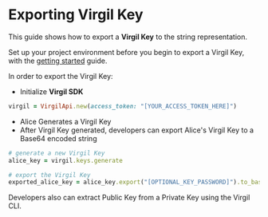 # Exporting Virgil Key

This guide shows how to export a **Virgil Key** to the string representation.

Set up your project environment before you begin to export a Virgil Key, with the [getting started](/docs/guides/configuration/client-configuration.md) guide.

In order to export the Virgil Key:

- Initialize **Virgil SDK**

```ruby
virgil = VirgilApi.new(access_token: "[YOUR_ACCESS_TOKEN_HERE]")
```

- Alice Generates a Virgil Key
- After Virgil Key generated, developers can export Alice's Virgil Key to a Base64 encoded string

```ruby
# generate a new Virgil Key
alice_key = virgil.keys.generate

# export the Virgil Key
exported_alice_key = alice_key.export("[OPTIONAL_KEY_PASSWORD]").to_base64
```

Developers also can extract Public Key from a Private Key using the Virgil CLI.
